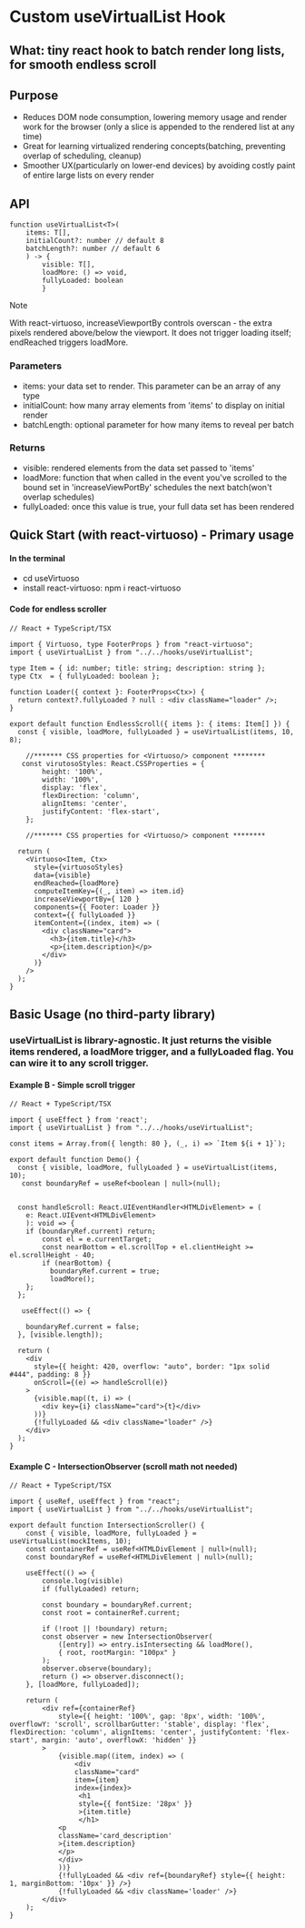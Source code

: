 # Custom useVirtualList Hook

## What: tiny react hook to batch render long lists, for smooth endless scroll

## Purpose 
- Reduces DOM node consumption, lowering memory usage and render work for the browser (only a slice is appended to the rendered list at any time)
- Great for learning virtualized rendering concepts(batching, preventing overlap of scheduling, cleanup)
- Smoother UX(particularly on lower-end devices) by avoiding costly paint of entire large lists on every render

## API 

```
function useVirtualList<T>(
    items: T[], 
    initialCount?: number // default 8
    batchLength?: number // default 6
    ) -> { 
        visible: T[], 
        loadMore: () => void, 
        fullyLoaded: boolean 
        }
```
>[!NOTE] 
>With react-virtuoso, increaseViewportBy controls overscan - the extra pixels rendered above/below the viewport. 
>It does not trigger loading itself; endReached triggers loadMore.

### Parameters

- items: your data set to render. This parameter can be an array of any type
- initialCount: how many array elements from 'items' to display on initial render 
- batchLength: optional parameter for how many items to reveal per batch

### Returns
- visible: rendered elements from the data set passed to 'items'
- loadMore: function that when called in the event you've scrolled to the bound set in 'increaseViewPortBy' 
schedules the next batch(won't overlap schedules)
- fullyLoaded: once this value is true, your full data set has been rendered

## Quick Start (with react-virtuoso) - Primary usage

#### In the terminal
- cd useVirtuoso
- install react-virtuoso: npm i react-virtuoso

#### Code for endless scroller
```
// React + TypeScript/TSX

import { Virtuoso, type FooterProps } from "react-virtuoso";
import { useVirtualList } from "../../hooks/useVirtualList";

type Item = { id: number; title: string; description: string };
type Ctx  = { fullyLoaded: boolean };

function Loader({ context }: FooterProps<Ctx>) {
  return context?.fullyLoaded ? null : <div className="loader" />;
}

export default function EndlessScroll({ items }: { items: Item[] }) {
  const { visible, loadMore, fullyLoaded } = useVirtualList(items, 10, 8);

    //******* CSS properties for <Virtuoso/> component ********
   const virutosoStyles: React.CSSProperties = {
        height: '100%',
        width: '100%',
        display: 'flex',
        flexDirection: 'column',
        alignItems: 'center',
        justifyContent: 'flex-start',
    };

    //******* CSS properties for <Virtuoso/> component ********

  return (
    <Virtuoso<Item, Ctx>
      style={virtuosoStyles}
      data={visible}
      endReached={loadMore}
      computeItemKey={(_, item) => item.id}
      increaseViewportBy={ 120 }
      components={{ Footer: Loader }}
      context={{ fullyLoaded }}
      itemContent={(index, item) => (
        <div className="card">
          <h3>{item.title}</h3>
          <p>{item.description}</p>
        </div>
      )}
    />
  );
}

```

## Basic Usage (no third-party library)

### useVirtualList is library-agnostic. It just returns the visible items rendered, a loadMore trigger, and a fullyLoaded flag. You can wire it to any scroll trigger.

#### Example B - Simple scroll trigger
```
// React + TypeScript/TSX

import { useEffect } from 'react';
import { useVirtualList } from "../../hooks/useVirtualList";

const items = Array.from({ length: 80 }, (_, i) => `Item ${i + 1}`);

export default function Demo() {
  const { visible, loadMore, fullyLoaded } = useVirtualList(items, 10);
   const boundaryRef = useRef<boolean | null>(null);


  const handleScroll: React.UIEventHandler<HTMLDivElement> = (
    e: React.UIEvent<HTMLDivElement>
    ): void => {
    if (boundaryRef.current) return;
        const el = e.currentTarget;
        const nearBottom = el.scrollTop + el.clientHeight >= el.scrollHeight - 40;
        if (nearBottom) {
          boundaryRef.current = true;
          loadMore();
    };
  };

   useEffect(() => {

    boundaryRef.current = false;
  }, [visible.length]);

  return (
    <div
      style={{ height: 420, overflow: "auto", border: "1px solid #444", padding: 8 }}
      onScroll={(e) => handleScroll(e)}
    >
      {visible.map((t, i) => (
        <div key={i} className="card">{t}</div>
      ))}
      {!fullyLoaded && <div className="loader" />}
    </div>
  );
}

```

#### Example C - IntersectionObserver (scroll math not needed)

```
// React + TypeScript/TSX

import { useRef, useEffect } from "react";
import { useVirtualList } from "../../hooks/useVirtualList";

export default function IntersectionScroller() {
    const { visible, loadMore, fullyLoaded } = useVirtualList(mockItems, 10);
    const containerRef = useRef<HTMLDivElement | null>(null);
    const boundaryRef = useRef<HTMLDivElement | null>(null);

    useEffect(() => {
        console.log(visible)
        if (fullyLoaded) return;

        const boundary = boundaryRef.current;
        const root = containerRef.current;

        if (!root || !boundary) return;
        const observer = new IntersectionObserver(
            ([entry]) => entry.isIntersecting && loadMore(),
            { root, rootMargin: "100px" }
        );
        observer.observe(boundary);
        return () => observer.disconnect();
    }, [loadMore, fullyLoaded]);

    return (
        <div ref={containerRef}
            style={{ height: '100%', gap: '8px', width: '100%', overflowY: 'scroll', scrollbarGutter: 'stable', display: 'flex', flexDirection: 'column', alignItems: 'center', justifyContent: 'flex-start', margin: 'auto', overflowX: 'hidden' }}
        >
            {visible.map((item, index) => (
                <div 
                className="card"
                item={item} 
                index={index}>
                 <h1 
                 style={{ fontSize: '28px' }}
                 >{item.title}
                 </h1>
            <p 
            className='card_description'
            >{item.description}
            </p>
            </div>
            ))}
            {!fullyLoaded && <div ref={boundaryRef} style={{ height: 1, marginBottom: '10px' }} />}
            {!fullyLoaded && <div className='loader' />}
        </div>
    );
}

```



